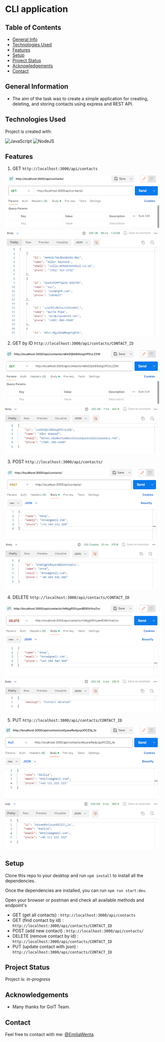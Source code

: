 # CLI application

## Table of Contents

- [General Info](#general-information)
- [Technologies Used](#technologies-used)
- [Features](#features)
- [Setup](#setup)
- [Project Status](#project-status)
- [Acknowledgements](#acknowledgements)
- [Contact](#contact)
<!-- * [License](#license) -->

## General Information

- The aim of the task was to create a simple application for creating, deleting, and storing contacts using express and REST API.

## Technologies Used

Project is created with:

![JavaScript](https://badges.aleen42.com/src/javascript.svg)
![NodeJS](https://badges.aleen42.com/src/node.svg)

## Features

1.  GET `http://localhost:3000/api/contacts`

![](./images/getContacts.PNG)

2. GET by ID `http://localhost:3000/api/contacts/CONTACT_ID`

![](./images/getById.PNG)

3. POST `http://localhost:3000/api/contacts/`

![](./images/createContact.PNG)

4. DELETE `http://localhost:3000/api/contacts/CONTACT_ID`

![](./images/deleteContact.PNG)

5. PUT `http://localhost:3000/api/contacts/CONTACT_ID`

![](./images/updateContacts.PNG)

## Setup

Clone this repo to your desktop and run `npm install` to install all the dependencies.

Once the dependencies are installed, you can run `npm run start:dev`.

Open your browser or postman and check all available methods and endpoint's

- GET (get all contacts) : `http://localhost:3000/api/contacts`
- GET (find contact by id) : `http://localhost:3000/api/contacts/CONTACT_ID`
- POST (add new contact) : `http://localhost:3000/api/contacts/`
- DELETE (remove contact by id) : `http://localhost:3000/api/contacts/CONTACT_ID`
- PUT (update contact with json) : `http://localhost:3000/api/contacts/CONTACT_ID`

## Project Status

Project is: _in-progress_

## Acknowledgements

- Many thanks for GoIT Team.

## Contact

Feel free to contact with me: [@EmiliaWenta](https://www.linkedin.com/in/emilia-wenta-455782294/).
